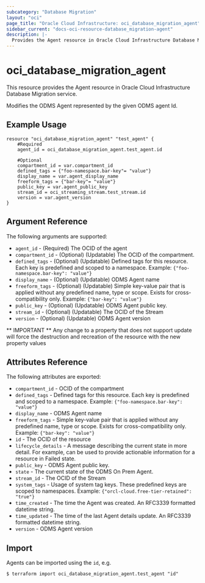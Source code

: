 ```yaml
---
subcategory: "Database Migration"
layout: "oci"
page_title: "Oracle Cloud Infrastructure: oci_database_migration_agent"
sidebar_current: "docs-oci-resource-database_migration-agent"
description: |-
  Provides the Agent resource in Oracle Cloud Infrastructure Database Migration service
---
```


# oci_database_migration_agent
This resource provides the Agent resource in Oracle Cloud Infrastructure Database Migration service.

Modifies the ODMS Agent represented by the given ODMS agent Id.


## Example Usage

```hcl
resource "oci_database_migration_agent" "test_agent" {
	#Required
	agent_id = oci_database_migration_agent.test_agent.id

	#Optional
	compartment_id = var.compartment_id
	defined_tags = {"foo-namespace.bar-key"= "value"}
	display_name = var.agent_display_name
	freeform_tags = {"bar-key"= "value"}
	public_key = var.agent_public_key
	stream_id = oci_streaming_stream.test_stream.id
	version = var.agent_version
}
```

## Argument Reference

The following arguments are supported:

* `agent_id` - (Required) The OCID of the agent 
* `compartment_id` - (Optional) (Updatable) The OCID of the compartment. 
* `defined_tags` - (Optional) (Updatable) Defined tags for this resource. Each key is predefined and scoped to a namespace. Example: `{"foo-namespace.bar-key": "value"}` 
* `display_name` - (Optional) (Updatable) ODMS Agent name 
* `freeform_tags` - (Optional) (Updatable) Simple key-value pair that is applied without any predefined name, type or scope. Exists for cross-compatibility only. Example: `{"bar-key": "value"}` 
* `public_key` - (Optional) (Updatable) ODMS Agent public key. 
* `stream_id` - (Optional) (Updatable) The OCID of the Stream 
* `version` - (Optional) (Updatable) ODMS Agent version 


** IMPORTANT **
Any change to a property that does not support update will force the destruction and recreation of the resource with the new property values

## Attributes Reference

The following attributes are exported:

* `compartment_id` - OCID of the compartment 
* `defined_tags` - Defined tags for this resource. Each key is predefined and scoped to a namespace. Example: `{"foo-namespace.bar-key": "value"}` 
* `display_name` - ODMS Agent name 
* `freeform_tags` - Simple key-value pair that is applied without any predefined name, type or scope. Exists for cross-compatibility only. Example: `{"bar-key": "value"}` 
* `id` - The OCID of the resource 
* `lifecycle_details` - A message describing the current state in more detail. For example, can be used to provide actionable information for a resource in Failed state. 
* `public_key` - ODMS Agent public key. 
* `state` - The current state of the ODMS On Prem Agent. 
* `stream_id` - The OCID of the Stream 
* `system_tags` - Usage of system tag keys. These predefined keys are scoped to namespaces. Example: `{"orcl-cloud.free-tier-retained": "true"}` 
* `time_created` - The time the Agent was created. An RFC3339 formatted datetime string. 
* `time_updated` - The time of the last Agent details update. An RFC3339 formatted datetime string. 
* `version` - ODMS Agent version 

## Import

Agents can be imported using the `id`, e.g.

```
$ terraform import oci_database_migration_agent.test_agent "id"
```

